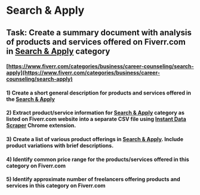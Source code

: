 # Search & Apply
## Task: Create a summary document with analysis of products and services offered on Fiverr.com in [Search & Apply](https://www.fiverr.com/categories/business/career-counseling/search-apply) category
#### [https://www.fiverr.com/categories/business/career-counseling/search-apply](https://www.fiverr.com/categories/business/career-counseling/search-apply)
#### 1) Create a short general description for products and services offered in the [Search & Apply](https://www.fiverr.com/categories/business/career-counseling/search-apply)
#### 2) Extract product/service information for [Search & Apply](https://www.fiverr.com/categories/business/career-counseling/search-apply) category as listed on Fiverr.com website into a separate CSV file using [Instant Data Scraper](https://chrome.google.com/webstore/detail/instant-data-scraper/ofaokhiedipichpaobibbnahnkdoiiah) Chrome extension.
#### 3) Create a list of various product offerings in [Search & Apply](https://www.fiverr.com/categories/business/career-counseling/search-apply). Include product variations with brief descriptions.
#### 4) Identify common price range for the products/services offered in this category on Fiverr.com
#### 5) Identify approximate number of freelancers offering products and services in this category on Fiverr.com
